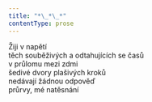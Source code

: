 ```yaml
---
title: "*\_*\_*"
contentType: prose
---
```


Žiji v napětí  
těch souběživých a odtahujících se časů  
v průlomu mezi zdmi  
šedivé dvory plašivých kroků  
nedávají žádnou odpověď  
průrvy, mé natěsnání
